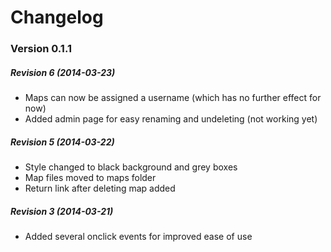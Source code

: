 # Changelog

### Version 0.1.1
##### Revision 6 (2014-03-23)

* Maps can now be assigned a username (which has no further effect for now)
* Added admin page for easy renaming and undeleting (not working yet)


##### Revision 5 (2014-03-22)

* Style changed to black background and grey boxes
* Map files moved to maps folder 
* Return link after deleting map added

##### Revision 3 (2014-03-21)

* Added several onclick events for improved ease of use 